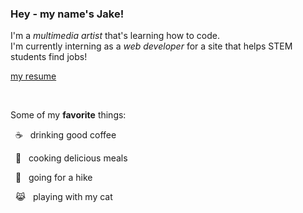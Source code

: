 ### Hey - my name's Jake!

I'm a *multimedia artist* that's learning how to code.  
I'm currently interning as a *web developer* for a site that helps STEM students find jobs!  

[my resume](https://github.com/jakebytes/jakebytes/blob/main/resume.md)  

</br>

Some of my **favorite** things:
<p> &nbsp ☕ &nbsp drinking good coffee </p>
<p> &nbsp 🍝 &nbsp cooking delicious meals </p>
<p> &nbsp 🥾 &nbsp going for a hike </p>
<p> &nbsp 😹 &nbsp playing with my cat </p>
